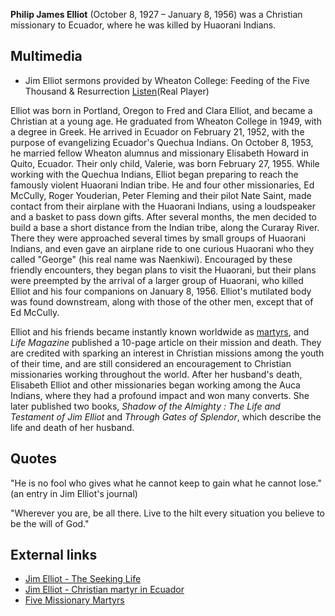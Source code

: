 **Philip James Elliot** (October 8, 1927 – January 8, 1956) was a
Christian missionary to Ecuador, where he was killed by Huaorani
Indians.

## Multimedia

-   Jim Elliot sermons provided by Wheaton College: Feeding of the
    Five Thousand & Resurrection
    [Listen](http://www.wheaton.edu/bgc/archives/docs/elliotsermons.html)(Real
    Player)

Elliot was born in Portland, Oregon to Fred and Clara Elliot, and
became a Christian at a young age. He graduated from Wheaton
College in 1949, with a degree in Greek. He arrived in Ecuador on
February 21, 1952, with the purpose of evangelizing Ecuador's
Quechua Indians. On October 8, 1953, he married fellow Wheaton
alumnus and missionary Elisabeth Howard in Quito, Ecuador. Their
only child, Valerie, was born February 27, 1955. While working with
the Quechua Indians, Elliot began preparing to reach the famously
violent Huaorani Indian tribe. He and four other missionaries, Ed
McCully, Roger Youderian, Peter Fleming and their pilot Nate Saint,
made contact from their airplane with the Huaorani Indians, using a
loudspeaker and a basket to pass down gifts. After several months,
the men decided to build a base a short distance from the Indian
tribe, along the Curaray River. There they were approached several
times by small groups of Huaorani Indians, and even gave an
airplane ride to one curious Huaorani who they called "George" (his
real name was Naenkiwi). Encouraged by these friendly encounters,
they began plans to visit the Huaorani, but their plans were
preempted by the arrival of a larger group of Huaorani, who killed
Elliot and his four companions on January 8, 1956. Elliot's
mutilated body was found downstream, along with those of the other
men, except that of Ed McCully.

Elliot and his friends became instantly known worldwide as
[martyrs](Martyr "Martyr"), and *Life Magazine* published a 10-page
article on their mission and death. They are credited with sparking
an interest in Christian missions among the youth of their time,
and are still considered an encouragement to Christian missionaries
working throughout the world. After her husband's death, Elisabeth
Elliot and other missionaries began working among the Auca Indians,
where they had a profound impact and won many converts. She later
published two books,
*Shadow of the Almighty : The Life and Testament of Jim Elliot* and
*Through Gates of Splendor*, which describe the life and death of
her husband.

## Quotes

"He is no fool who gives what he cannot keep to gain what he cannot
lose." (an entry in Jim Elliot's journal)

"Wherever you are, be all there. Live to the hilt every situation
you believe to be the will of God."

## External links

-   [Jim Elliot - The Seeking Life](http://www.intouch.org/myintouch/mighty/portraits/jim_elliot_213678.html)
-   [Jim Elliot - Christian martyr in Ecuador](http://www.hyperhistory.net/apwh/bios/b4jelliot6ra.htm)
-   [Five Missionary Martyrs](http://www.plymouthbrethren.org/page.asp?page_id=545)



